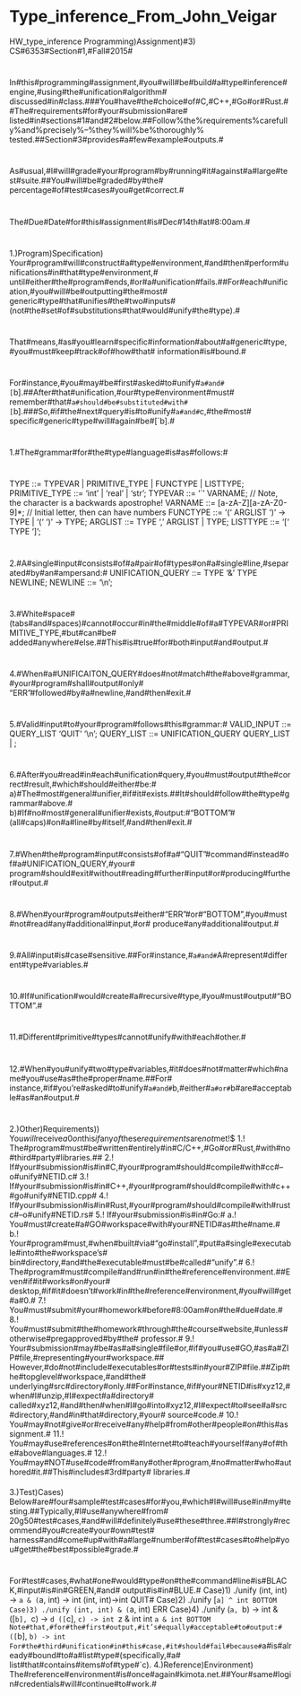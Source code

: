 # Type_inference_From_John_Veigar
HW_type_inference
Programming)Assignment)#3)
CS#6353#Section#1,#Fall#2015#
#
In#this#programming#assignment,#you#will#be#build#a#type#inference#engine,#using#the#unification#algorithm#
discussed#in#class.###You#have#the#choice#of#C,#C++,#Go#or#Rust.##The#requirements#for#your#submission#are#
listed#in#sections#1#and#2#below.##Follow%the%requirements%carefully%and%precisely%–%they%will%be%thoroughly%
tested.##Section#3#provides#a#few#example#outputs.#
#
As#usual,#I#will#grade#your#program#by#running#it#against#a#large#test#suite.##You#will#be#graded#by#the#
percentage#of#test#cases#you#get#correct.#
#
The#Due#Date#for#this#assignment#is#Dec#14th#at#8:00am.#
#
1.)Program)Specification)
Your#program#will#construct#a#type#environment,#and#then#perform#unifications#in#that#type#environment,#
until#either#the#program#ends,#or#a#unification#fails.##For#each#unification,#you#will#be#outputting#the#most#
generic#type#that#unifies#the#two#inputs#(not#the#set#of#substitutions#that#would#unify#the#type).#
#
That#means,#as#you#learn#specific#information#about#a#generic#type,#you#must#keep#track#of#how#that#
information#is#bound.#
#
For#instance,#you#may#be#first#asked#to#unify#`a#and#[`b].##After#that#unification,#our#type#environment#must#
remember#that#`a#should#be#substituted#with#[`b].###So,#if#the#next#query#is#to#unify#`a#and#`c,#the#most#
specific#generic#type#will#again#be#[`b].#
#
1.#The#grammar#for#the#type#language#is#as#follows:#
#
TYPE ::= TYPEVAR | PRIMITIVE_TYPE | FUNCTYPE | LISTTYPE;
PRIMITIVE_TYPE ::= ‘int’ | ‘real’ | ‘str’;
TYPEVAR ::= ‘`’ VARNAME; // Note, the character is a backwards apostrophe!
VARNAME ::= [a-zA-Z][a-zA-Z0-9]*; // Initial letter, then can have numbers
FUNCTYPE ::= ‘(‘ ARGLIST ‘)’ -> TYPE | ‘(‘ ‘)’ -> TYPE;
ARGLIST ::= TYPE ‘,’ ARGLIST | TYPE;
LISTTYPE ::= ‘[‘ TYPE ‘]’;
#
2.#A#single#input#consists#of#a#pair#of#types#on#a#single#line,#separated#by#an#ampersand:#
UNIFICATION_QUERY ::= TYPE ‘&’ TYPE NEWLINE;
NEWLINE ::= ‘\n’;
#
3.#White#space#(tabs#and#spaces)#cannot#occur#in#the#middle#of#a#TYPEVAR#or#PRIMITIVE_TYPE,#but#can#be#
added#anywhere#else.##This#is#true#for#both#input#and#output.#
#
4.#When#a#UNIFICAITON_QUERY#does#not#match#the#above#grammar,#your#program#shall#output#only#
“ERR”#followed#by#a#newline,#and#then#exit.#
#
5.#Valid#input#to#your#program#follows#this#grammar:#
VALID_INPUT ::= QUERY_LIST ‘QUIT’ ‘\n’;
QUERY_LIST ::= UNIFICATION_QUERY QUERY_LIST | ;
#
6.#After#you#read#in#each#unification#query,#you#must#output#the#correct#result,#which#should#either#be:#
a)#The#most#general#unifier,#if#it#exists.##It#should#follow#the#type#grammar#above.#
b)#If#no#most#general#unifier#exists,#output:#“BOTTOM”#(all#caps)#on#a#line#by#itself,#and#then#exit.#
#
7.#When#the#program#input#consists#of#a#“QUIT”#command#instead#of#a#UNIFICATION_QUERY,#your#
program#should#exit#without#reading#further#input#or#producing#further#output.#
#
8.#When#your#program#outputs#either#“ERR”#or#“BOTTOM”,#you#must#not#read#any#additional#input,#or#
produce#any#additional#output.#
#
9.#All#input#is#case#sensitive.##For#instance,#`a#and#`A#represent#different#type#variables.#
#
10.#If#unification#would#create#a#recursive#type,#you#must#output#“BOTTOM”.#
#
11.#Different#primitive#types#cannot#unify#with#each#other.#
#
12.#When#you#unify#two#type#variables,#it#does#not#matter#which#name#you#use#as#the#proper#name.##For#
instance,#if#you’re#asked#to#unify#`a#and#`b,#either#`a#or#`b#are#acceptable#as#an#output.#
#
2.)Other)Requirements))
You$will$receive$a$0$on$this$if$any$of$these$requirements$are$not$met!$
1.! The#program#must#be#written#entirely#in#C/C++,#Go#or#Rust,#with#no#third#party#libraries.##
2.! If#your#submission#is#in#C,#your#program#should#compile#with#cc#–o#unify#NETID.c#
3.! If#your#submission#is#in#C++,#your#program#should#compile#with#c++#go#unify#NETID.cpp#
4.! If#your#submission#is#in#Rust,#your#program#should#compile#with#rustc#–o#unify#NETID.rs#
5.! If#your#submission#is#in#Go:#
a.! You#must#create#a#GO#workspace#with#your#NETID#as#the#name.#
b.! Your#program#must,#when#built#via#“go#install”,#put#a#single#executable#into#the#workspace’s#
bin#directory,#and#the#executable#must#be#called#“unify”.#
6.! The#program#must#compile#and#run#in#the#reference#environment.##Even#if#it#works#on#your#
desktop,#if#it#doesn’t#work#in#the#reference#environment,#you#will#get#a#0.#
7.! You#must#submit#your#homework#before#8:00am#on#the#due#date.#
8.! You#must#submit#the#homework#through#the#course#website,#unless#otherwise#pregapproved#by#the#
professor.#
9.! Your#submission#may#be#as#a#single#file#or,#if#you#use#GO,#as#a#ZIP#file,#representing#your#workspace.##
However,#do#not#include#executables#or#tests#in#your#ZIP#file.##Zip#the#topglevel#workspace,#and#the#
underlying#src#directory#only.##For#instance,#if#your#NETID#is#xyz12,#when#I#unzip,#I#expect#a#directory#
called#xyz12,#and#then#when#I#go#into#xyz12,#I#expect#to#see#a#src#directory,#and#in#that#directory,#your#
source#code.#
10.! You#may#not#give#or#receive#any#help#from#other#people#on#this#assignment.#
11.! You#may#use#references#on#the#Internet#to#teach#yourself#any#of#the#above#languages.#
12.! You#may#NOT#use#code#from#any#other#program,#no#matter#who#authored#it.##This#includes#3rd#party#
libraries.#
####
####
3.)Test)Cases)
Below#are#four#sample#test#cases#for#you,#which#I#will#use#in#my#testing.##Typically,#I#use#anywhere#from#
20g50#test#cases,#and#will#definitely#use#these#three.##I#strongly#recommend#you#create#your#own#test#
harness#and#come#up#with#a#large#number#of#test#cases#to#help#you#get#the#best#possible#grade.#
#
For#test#cases,#what#one#would#type#on#the#command#line#is#BLACK,#input#is#in#GREEN,#and#
output#is#in#BLUE.#
Case)1)
./unify
(int, int) -> `a & (`a, int) -> int
(int, int)->int
QUIT#
Case)2)
./unify
[`a] ^ int
BOTTOM
Case)3)
./unify
(int, int) & (`a, int)
ERR
Case)4)
./unify
(`a, `b) -> int & ([`b], `c) -> `d
([`c], `c) -> int
`z & int
int
`a & int
BOTTOM
Note#that,#for#the#first#output,#it’s#equally#acceptable#to#output:#
([`b], `b) -> int
For#the#third#unification#in#this#case,#it#should#fail#because#`a#is#already#bound#to#a#list#type#(specifically,#a#
list#that#contains#items#of#type#`c).
4.)Reference)Environment)
The#reference#environment#is#once#again#kimota.net.##Your#same#login#credentials#will#continue#to#work.#
##

